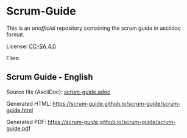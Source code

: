# Scrum-Guide

This is an *unofficial* repository containing the scrum guide in asciidoc format.

License: [CC-SA 4.0](http://creativecommons.org/licenses/by-sa/4.0/legalcode)

Files:


## Scrum Guide - English 

Source file (AsciiDoc): [scrum-guide.adoc](scrum-guide.adoc)

Generated HTML: https://scrum-guide.github.io/scrum-guide/scrum-guide.html

Generated PDF: https://scrum-guide.github.io/scrum-guide/scrum-guide.pdf




